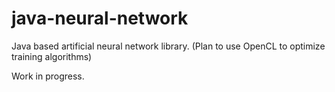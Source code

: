 java-neural-network
===================

Java based artificial neural network library. (Plan to use OpenCL to optimize training algorithms)

Work in progress.
